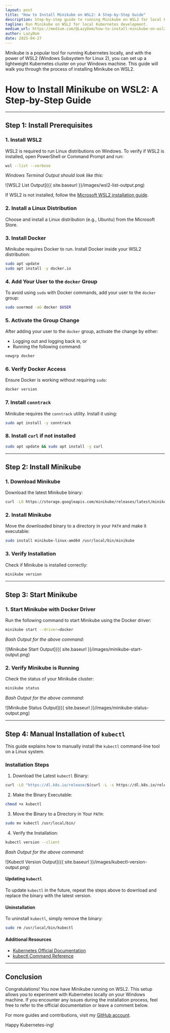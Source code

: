 ```yaml
---
layout: post
title: "How to Install Minikube on WSL2: A Step-by-Step Guide"
description: Step-by-step guide to running Minikube on WSL2 for local Kubernetes development.
tagline: Run Minikube on WSL2 for local Kubernetes development.
medium_url: https://medium.com/@LazyDom/how-to-install-minikube-on-wsl2-a-step-by-step-guide-c843822744ac
author: LazyDom
date: 2025-04-27
---
```


Minikube is a popular tool for running Kubernetes locally, and with the power of WSL2 (Windows Subsystem for Linux 2), you can set up a lightweight Kubernetes cluster on your Windows machine. This guide will walk you through the process of installing Minikube on WSL2.

<!--more-->

# How to Install Minikube on WSL2: A Step-by-Step Guide

---

## Step 1: Install Prerequisites

### 1. Install WSL2

WSL2 is required to run Linux distributions on Windows. To verify if WSL2 is installed, open PowerShell or Command Prompt and run:

```sh
wsl --list --verbose
```

*Windows Terminal Output should look like this:*

![WSL2 List Output]({{ site.baseurl }}/images/wsl2-list-output.png)

If WSL2 is not installed, follow the [Microsoft WSL2 installation guide](https://learn.microsoft.com/en-us/windows/wsl/install).

### 2. Install a Linux Distribution

Choose and install a Linux distribution (e.g., Ubuntu) from the Microsoft Store.

### 3. Install Docker

Minikube requires Docker to run. Install Docker inside your WSL2 distribution:

```sh
sudo apt update
sudo apt install -y docker.io
```

### 4. Add Your User to the `docker` Group

To avoid using `sudo` with Docker commands, add your user to the `docker` group:

```sh
sudo usermod -aG docker $USER
```

### 5. Activate the Group Change

After adding your user to the `docker` group, activate the change by either:
- Logging out and logging back in, or
- Running the following command:

```sh
newgrp docker
```

### 6. Verify Docker Access

Ensure Docker is working without requiring `sudo`:

```sh
docker version
```

### 7. Install `conntrack`

Minikube requires the `conntrack` utility. Install it using:

```sh
sudo apt install -y conntrack
```

### 8. Install `curl` if not installed

```sh
sudo apt update && sudo apt install -y curl
```

---

## Step 2: Install Minikube

### 1. Download Minikube

Download the latest Minikube binary:

```sh
curl -LO https://storage.googleapis.com/minikube/releases/latest/minikube-linux-amd64
```

### 2. Install Minikube

Move the downloaded binary to a directory in your `PATH` and make it executable:

```sh
sudo install minikube-linux-amd64 /usr/local/bin/minikube
```

### 3. Verify Installation

Check if Minikube is installed correctly:

```sh
minikube version
```

---

## Step 3: Start Minikube

### 1. Start Minikube with Docker Driver

Run the following command to start Minikube using the Docker driver:

```sh
minikube start --driver=docker
```

*Bash Output for the above command:*

![Minikube Start Output]({{ site.baseurl }}/images/minikube-start-output.png)

### 2. Verify Minikube is Running

Check the status of your Minikube cluster:

```sh
minikube status
```

*Bash Output for the above command:*

![Minikube Status Output]({{ site.baseurl }}/images/minikube-status-output.png)

---

## Step 4: Manual Installation of `kubectl`

This guide explains how to manually install the `kubectl` command-line tool on a Linux system.

### Installation Steps

1. Download the Latest `kubectl` Binary:

```sh
curl -LO "https://dl.k8s.io/release/$(curl -L -s https://dl.k8s.io/release/stable.txt)/bin/linux/amd64/kubectl"
```

2. Make the Binary Executable:

```sh
chmod +x kubectl
```

3. Move the Binary to a Directory in Your `PATH`:

```sh
sudo mv kubectl /usr/local/bin/
```

4. Verify the Installation:

```sh
kubectl version --client
```

*Bash Output for the above command:*

![Kubectl Version Output]({{ site.baseurl }}/images/kubectl-version-output.png)

#### Updating `kubectl`

To update `kubectl` in the future, repeat the steps above to download and replace the binary with the latest version.

#### Uninstallation

To uninstall `kubectl`, simply remove the binary:

```sh
sudo rm /usr/local/bin/kubectl
```

#### Additional Resources

- [Kubernetes Official Documentation](https://kubernetes.io/docs/tasks/tools/install-kubectl-linux/)
- [kubectl Command Reference](https://kubernetes.io/docs/reference/kubectl/)

---

## Conclusion

Congratulations! You now have Minikube running on WSL2. This setup allows you to experiment with Kubernetes locally on your Windows machine. If you encounter any issues during the installation process, feel free to refer to the official documentation or leave a comment below.

For more guides and contributions, visit my [GitHub account](https://github.com/LazyDom).

Happy Kubernetes-ing!
